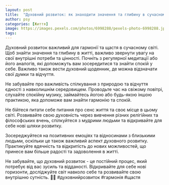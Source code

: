 ```yaml
---
layout: post
title:  "Духовний розвиток: як знаходити значення та глибину в сучасному житті."
author: psy
categories: [Життя]
image: https://images.pexels.com/photos/6998288/pexels-photo-6998288.jpeg?auto=compress&cs=tinysrgb&fit=crop&h=627&w=1200
tags: 
---
```


Духовний розвиток важливий для гармонії та щастя в сучасному світі. Щоб знайти значення та глибину в житті, важливо звернути увагу на свої внутрішні потреби та цінності. Почніть з регулярної медитації або його аналогів, які допоможуть вам зосередитися та знайти спокій у себе. Важливо також вести духовний щоденник, де можна відзначати свої думки та відчуття.

Не забувайте про важливість спілкування з природою та відчуття єдності з навколишнім середовищем. Проводьте час на свіжому повітрі, слухайте спокійну музику, займайтесь йогою або будь-якою іншою практикою, яка допоможе вам знайти гармонію та спокій.

Не бійтеся питати себе питання про сенс життя та своє місце в цьому світі. Розвивайте свою духовність через вивчення різних релігійних та філософських вчень, спілкуйтеся з мудрими людьми та відкривайте для себе нові шляхи розвитку.

Зосереджуйтеся на позитивних емоціях та відносинами з близькими людьми, оскільки це також важливий аспект духовного розвитку. Практикуйте вдячність та відкритість до нових можливостей, що принесе вам більше радості та задоволення в житті.

Не забувайте, що духовний розвиток - це постійний процес, який потребує від вас зусиль та відданості. Відкривайте для себе нові горизонти, досліджуйте світ навколо себе та розвивайте свою внутрішню сутність. 🌿🌟 #духовнийрозвиток #гармонія #щастя


